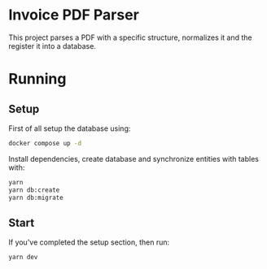 # Invoice PDF Parser
This project parses a PDF with a specific structure, normalizes it and the register it into a database.

# Running

## Setup
First of all setup the database using:
```sh
docker compose up -d
```

Install dependencies, create database and synchronize entities with tables with:
```sh
yarn
yarn db:create
yarn db:migrate
```

## Start
If you've completed the setup section, then run:
```sh
yarn dev
```
